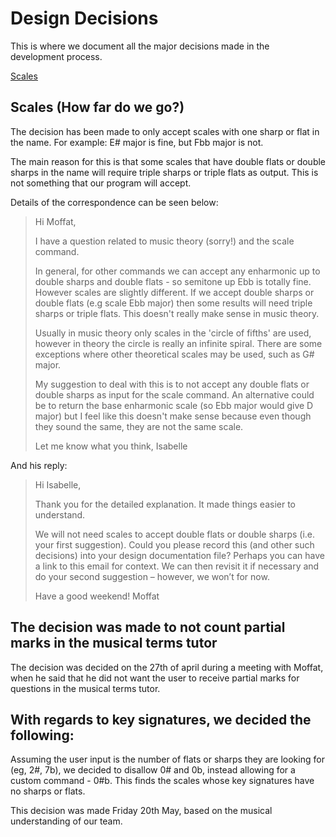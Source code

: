 # Design Decisions

This is where we document all the major decisions made in the development process.

[Scales](#scales)

## Scales (How far do we go?)<a name="scales"></a>

The decision has been made to only accept scales with one sharp or flat in the name.
For example: E# major is fine, but Fbb major is not.

The main reason for this is that some scales that have double flats or double sharps in
the name will require triple sharps or triple flats as output. This is not something that 
our program will accept.

Details of the correspondence can be seen below:
>Hi Moffat,
>
>I have a question related to music theory (sorry!) and the scale command.
>
>In general, for other commands we can accept any enharmonic up to double sharps and double flats - so semitone up Ebb is totally fine. However scales are slightly different. If we accept double sharps or double flats  (e.g scale Ebb major) then some results will need triple sharps or triple flats. This doesn't really make sense in music theory.
>
>Usually in music theory only scales in the 'circle of fifths' are used, however in theory the circle is really an infinite spiral. There are some exceptions where other theoretical scales may be used, such as G# major.
>
>My suggestion to deal with this is to not accept any double flats or double sharps as input for the scale command. An alternative could be to return the base enharmonic scale (so Ebb major would give D major) but I feel like this doesn't make sense because even though they sound the same, they are not the same scale.
>
>Let me know what you think,
>Isabelle

And his reply:

>Hi Isabelle,
> 
>Thank you for the detailed explanation. It made things easier to understand.
> 
>We will not need scales to accept double flats or double sharps (i.e. your first suggestion). Could you please record this (and other such decisions) into your design documentation file? Perhaps you can have a link to this email for context. We can then revisit it if necessary and do your second suggestion – however, we won’t for now.
> 
>Have a good weekend!
>Moffat



## The decision was made to not count partial marks in the musical terms tutor

The decision was decided on the 27th of april during a meeting with Moffat, when he said that he did not want the user to receive partial marks for questions in the musical terms tutor.


## With regards to key signatures, we decided the following:

Assuming the user input is the number of flats or sharps they are looking for (eg, 2#, 7b), we decided to disallow 0# and 0b, instead allowing for a custom command - 0#b.
This finds the scales whose key signatures have no sharps or flats.

This decision was made Friday 20th May, based on the musical understanding of our team.


